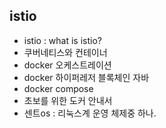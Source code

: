 ## istio
- istio : what is istio?
- 쿠버네티스와 컨테이너
- docker 오케스트레이션
- docker 하이퍼레저 블록체인 자바
- docker compose
- 초보를 위한 도커 안내서
- 센트os : 리눅스계 운영 체제중 하나.
